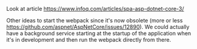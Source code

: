 Look at article https://www.infoq.com/articles/spa-asp-dotnet-core-3/

Other ideas to start the webpack since it's now obsolete (more or less https://github.com/aspnet/AspNetCore/issues/12890). We could actually have a background service starting at the startup of the application when it's in development and then run the webpack directly from there.

